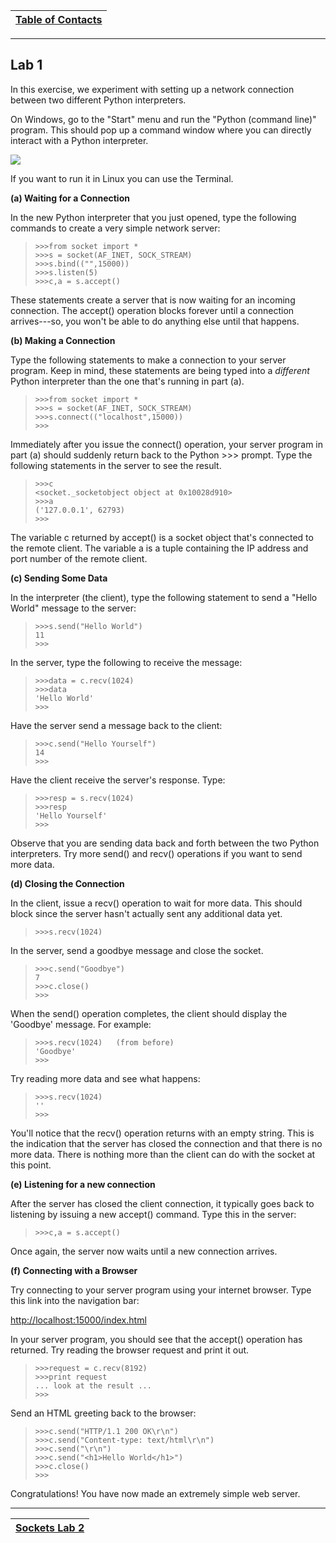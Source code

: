 |[Table of Contacts](/00-Table-of-Contents.md)|
|---|

---

## Lab 1

In this exercise, we experiment with setting up a network connection between two different Python interpreters.

On Windows, go to the "Start" menu and run the "Python \(command line\)" program. This should pop up a command window where you can directly interact with a Python interpreter.

![](../.gitbook/assets/python-cmd.PNG)

If you want to run it in Linux you can use the Terminal.

**\(a\) Waiting for a Connection**

In the new Python interpreter that you just opened, type the following commands to create a very simple network server:

> ```text
> >>>from socket import *
> >>>s = socket(AF_INET, SOCK_STREAM)
> >>>s.bind(("",15000))
> >>>s.listen(5)
> >>>c,a = s.accept()
> ```

These statements create a server that is now waiting for an incoming connection. The accept\(\) operation blocks forever until a connection arrives---so, you won't be able to do anything else until that happens.

**\(b\) Making a Connection**

Type the following statements to make a connection to your server program. Keep in mind, these statements are being typed into a _different_ Python interpreter than the one that's running in part \(a\).

> ```text
> >>>from socket import *
> >>>s = socket(AF_INET, SOCK_STREAM)
> >>>s.connect(("localhost",15000))
> >>>
> ```

Immediately after you issue the connect\(\) operation, your server program in part \(a\) should suddenly return back to the Python &gt;&gt;&gt; prompt. Type the following statements in the server to see the result.

> ```text
> >>>c
> <socket._socketobject object at 0x10028d910>
> >>>a
> ('127.0.0.1', 62793)
> >>>
> ```

The variable c returned by accept\(\) is a socket object that's connected to the remote client. The variable a is a tuple containing the IP address and port number of the remote client.

**\(c\) Sending Some Data**

In the interpreter \(the client\), type the following statement to send a "Hello World" message to the server:

> ```text
> >>>s.send("Hello World")
> 11
> >>>
> ```

In the server, type the following to receive the message:

> ```text
> >>>data = c.recv(1024)
> >>>data
> 'Hello World'
> >>>
> ```

Have the server send a message back to the client:

> ```text
> >>>c.send("Hello Yourself")
> 14
> >>>
> ```

Have the client receive the server's response. Type:

> ```text
> >>>resp = s.recv(1024)
> >>>resp
> 'Hello Yourself'
> >>>
> ```

Observe that you are sending data back and forth between the two Python interpreters. Try more send\(\) and recv\(\) operations if you want to send more data.

**\(d\) Closing the Connection**

In the client, issue a recv\(\) operation to wait for more data. This should block since the server hasn't actually sent any additional data yet.

> ```text
> >>>s.recv(1024)
> ```

In the server, send a goodbye message and close the socket.

> ```text
> >>>c.send("Goodbye")
> 7
> >>>c.close()
> >>>
> ```

When the send\(\) operation completes, the client should display the 'Goodbye' message. For example:

> ```text
> >>>s.recv(1024)   (from before)
> 'Goodbye'
> >>>
> ```

Try reading more data and see what happens:

> ```text
> >>>s.recv(1024)
> ''
> >>>
> ```

You'll notice that the recv\(\) operation returns with an empty string. This is the indication that the server has closed the connection and that there is no more data. There is nothing more than the client can do with the socket at this point.

**\(e\) Listening for a new connection**

After the server has closed the client connection, it typically goes back to listening by issuing a new accept\(\) command. Type this in the server:

> ```text
> >>>c,a = s.accept()
> ```

Once again, the server now waits until a new connection arrives.

**\(f\) Connecting with a Browser**

Try connecting to your server program using your internet browser. Type this link into the navigation bar:

[http://localhost:15000/index.html](http://localhost:15000/index.html)

In your server program, you should see that the accept\(\) operation has returned. Try reading the browser request and print it out.

> ```text
> >>>request = c.recv(8192)
> >>>print request
> ... look at the result ...
> >>>
> ```

Send an HTML greeting back to the browser:

> ```text
> >>>c.send("HTTP/1.1 200 OK\r\n")
> >>>c.send("Content-type: text/html\r\n")
> >>>c.send("\r\n")
> >>>c.send("<h1>Hello World</h1>")
> >>>c.close()
> >>>
> ```

Congratulations! You have now made an extremely simple web server.

---

|[Sockets Lab 2](/03-intro-to-sockets/lab-1-2.md)|
|---|
